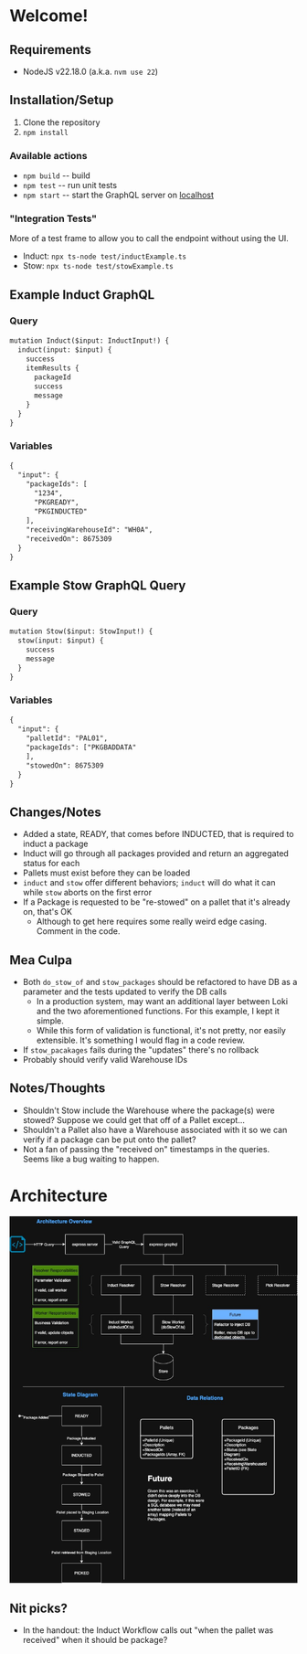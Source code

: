 # Welcome!

## Requirements
- NodeJS v22.18.0 (a.k.a. `nvm use 22`)

## Installation/Setup
1. Clone the repository
2. `npm install`

### Available actions
- `npm build` -- build
- `npm test` -- run unit tests
- `npm start` -- start the GraphQL server on [localhost](http://localhost:4000/graphql)

### "Integration Tests"
More of a test frame to allow you to call the endpoint without using the UI.
- Induct: `npx ts-node test/inductExample.ts`
- Stow: `npx ts-node test/stowExample.ts`

## Example Induct GraphQL

### Query
```
mutation Induct($input: InductInput!) {
  induct(input: $input) {
    success
    itemResults {
      packageId
      success
      message
    }
  }
}
```
### Variables
```
{
  "input": {
    "packageIds": [
      "1234",
      "PKGREADY",
      "PKGINDUCTED"
    ],
    "receivingWarehouseId": "WH0A",
    "receivedOn": 8675309
  }
}
```

## Example Stow GraphQL Query

### Query
```
mutation Stow($input: StowInput!) {
  stow(input: $input) {
    success
    message
  }
}
```

### Variables
```
{
  "input": {
    "palletId": "PAL01",    
    "packageIds": ["PKGBADDATA"
    ],
    "stowedOn": 8675309
  }
}
```

## Changes/Notes
- Added a state, READY, that comes before INDUCTED, that is required to induct a package
- Induct will go through all packages provided and return an aggregated status for each
- Pallets must exist before they can be loaded
- `induct` and `stow` offer different behaviors; `induct` will do what it can while `stow` aborts on the first error
- If a Package is requested to be "re-stowed" on a pallet that it's already on, that's OK
  - Although to get here requires some really weird edge casing. Comment in the code.


## Mea Culpa
- Both `do_stow_of` and `stow_packages` should be refactored to have DB as a parameter and the tests updated to verify the DB calls
  - In a production system, may want an additional layer between Loki and the two aforementioned functions. For this example, I kept it simple.
  - While this form of validation is functional, it's not pretty, nor easily extensible. It's something I would flag in a code review.
- If `stow_pacakages` fails during the "updates" there's no rollback
- Probably should verify valid Warehouse IDs


## Notes/Thoughts
- Shouldn't Stow include the Warehouse where the package(s) were stowed? Suppose we could get that off of a Pallet except...
- Shouldn't a Pallet also have a Warehouse associated with it so we can verify if a package can be put onto the pallet?
- Not a fan of passing the "received on" timestamps in the queries. Seems like a bug waiting to happen.

# Architecture
![Architecture Image](./Architecture.jpg)

## Nit picks?
- In the handout: the Induct Workflow calls out "when the pallet was received" when it should be package?
